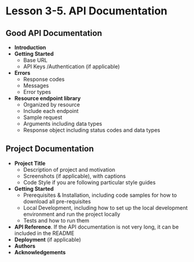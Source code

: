 # Lesson 3-5. API Documentation

## Good API Documentation

- **Introduction**
- **Getting Started**
  - Base URL
  - API Keys /Authentication (if applicable)
- **Errors**
  - Response codes
  - Messages
  - Error types
- **Resource endpoint library**
  - Organized by resource
  - Include each endpoint
  - Sample request
  - Arguments including data types
  - Response object including status codes and data types

## Project Documentation

- **Project Title**
  - Description of project and motivation
  - Screenshots (if applicable), with captions
  - Code Style if you are following particular style guides
- **Getting Started**
  - Prerequisites & Installation, including code samples for how to download all pre-requisites
  - Local Development, including how to set up the local development environment and run the project locally
  - Tests and how to run them
- **API Reference**. If the API documentation is not very long, it can be included in the README
- **Deployment** (if applicable)
- **Authors**
- **Acknowledgements**
